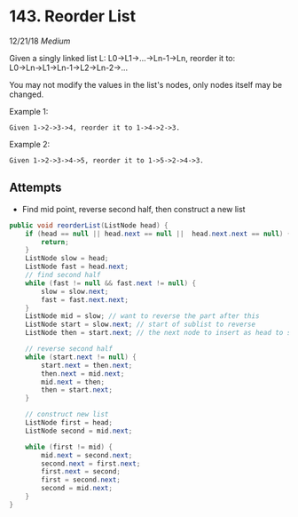 # 143. Reorder List
12/21/18
*Medium*

Given a singly linked list L: L0→L1→…→Ln-1→Ln,
reorder it to: L0→Ln→L1→Ln-1→L2→Ln-2→…

You may not modify the values in the list's nodes, only nodes itself may be changed.

Example 1:
```
Given 1->2->3->4, reorder it to 1->4->2->3.
```
Example 2:
```
Given 1->2->3->4->5, reorder it to 1->5->2->4->3.
```

## Attempts
* Find mid point, reverse second half, then construct a new list
```Java
public void reorderList(ListNode head) {
    if (head == null || head.next == null ||  head.next.next == null) {
        return;
    }
    ListNode slow = head;
    ListNode fast = head.next;
    // find second half
    while (fast != null && fast.next != null) {
        slow = slow.next;
        fast = fast.next.next;
    }
    ListNode mid = slow; // want to reverse the part after this
    ListNode start = slow.next; // start of sublist to reverse
    ListNode then = start.next; // the next node to insert as head to sublist

    // reverse second half
    while (start.next != null) {
        start.next = then.next;
        then.next = mid.next;
        mid.next = then;
        then = start.next;
    }

    // construct new list
    ListNode first = head;
    ListNode second = mid.next;

    while (first != mid) {
        mid.next = second.next;
        second.next = first.next;
        first.next = second;
        first = second.next;
        second = mid.next;
    }
}
```
